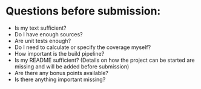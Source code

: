 # Questions before submission:

- Is my text sufficient?
- Do I have enough sources?
- Are unit tests enough?
- Do I need to calculate or specify the coverage myself?
- How important is the build pipeline?
- Is my README sufficient? (Details on how the project can be started are missing and will be added before submission)
- Are there any bonus points available?
- Is there anything important missing?
